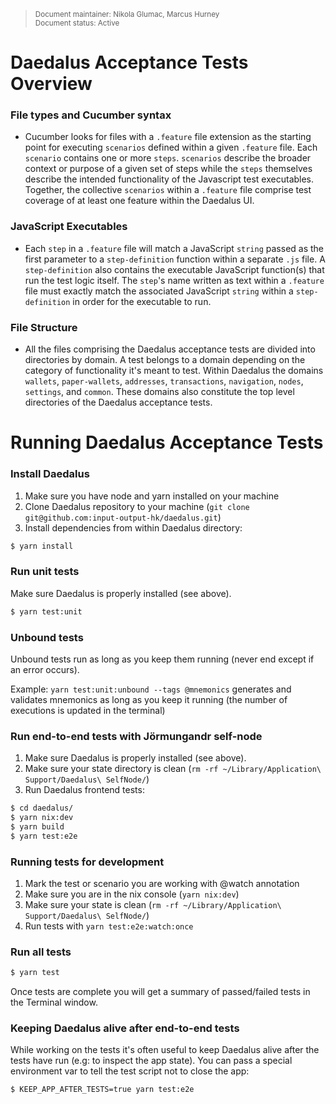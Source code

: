 <blockquote>
<sub>Document maintainer: Nikola Glumac, Marcus Hurney<br/>Document status: Active</sub>
</blockquote>

# Daedalus Acceptance Tests Overview

### File types and Cucumber syntax

- Cucumber looks for files with a `.feature` file extension as the starting point for executing `scenarios` defined within a given `.feature` file. Each `scenario` contains one or more `steps`. `scenarios` describe the broader context or purpose of a given set of steps while the `steps` themselves describe the intended functionality of the Javascript test executables. Together, the collective `scenarios`  within a `.feature` file comprise test coverage of at least one feature within the Daedalus UI.

### JavaScript Executables

- Each `step` in a `.feature` file will match a JavaScript `string` passed as the first parameter to a `step-definition` function within a separate `.js` file. A `step-definition` also contains the executable JavaScript function(s) that run the test logic itself. The `step`'s name written as text within a `.feature` file must exactly match the associated JavaScript `string` within a `step-definition` in order for the executable to run.

### File Structure

- All the files comprising the Daedalus acceptance tests are divided into directories by domain. A test belongs to a domain depending on the category of functionality it's meant to test. Within Daedalus the domains `wallets`, `paper-wallets`, `addresses`, `transactions`, `navigation`, `nodes`, `settings`, and `common`. These domains also constitute the top level directories of the Daedalus acceptance tests.

# Running Daedalus Acceptance Tests

### Install Daedalus

1. Make sure you have node and yarn installed on your machine
2. Clone Daedalus repository to your machine (`git clone git@github.com:input-output-hk/daedalus.git`)
3. Install dependencies from within Daedalus directory:

```bash
$ yarn install
```

### Run unit tests

Make sure Daedalus is properly installed (see above).

```bash
$ yarn test:unit
```

### Unbound tests
   
Unbound tests run as long as you keep them running 
(never end except if an error occurs).
   
Example:
`yarn test:unit:unbound --tags @mnemonics` 
generates and validates mnemonics as long as you keep it 
running (the number of executions is updated in the terminal)

### Run end-to-end tests with Jörmungandr self-node

1. Make sure Daedalus is properly installed (see above).
2. Make sure your state directory is clean (`rm -rf ~/Library/Application\ Support/Daedalus\ SelfNode/`)
3. Run Daedalus frontend tests:

```bash
$ cd daedalus/
$ yarn nix:dev
$ yarn build
$ yarn test:e2e
```

### Running tests for development
1. Mark the test or scenario you are working with @watch annotation
2. Make sure you are in the nix console (`yarn nix:dev`)
3. Make sure your state is clean (`rm -rf ~/Library/Application\ Support/Daedalus\ SelfNode/`)
4. Run tests with `yarn test:e2e:watch:once`

### Run all tests

```bash
$ yarn test
```

Once tests are complete you will get a summary of passed/failed tests in the Terminal window.

### Keeping Daedalus alive after end-to-end tests

While working on the tests it's often useful to keep Daedalus alive after the tests have run 
(e.g: to inspect the app state). You can pass a special environment var to tell the test script
not to close the app:

````bash
$ KEEP_APP_AFTER_TESTS=true yarn test:e2e
````
